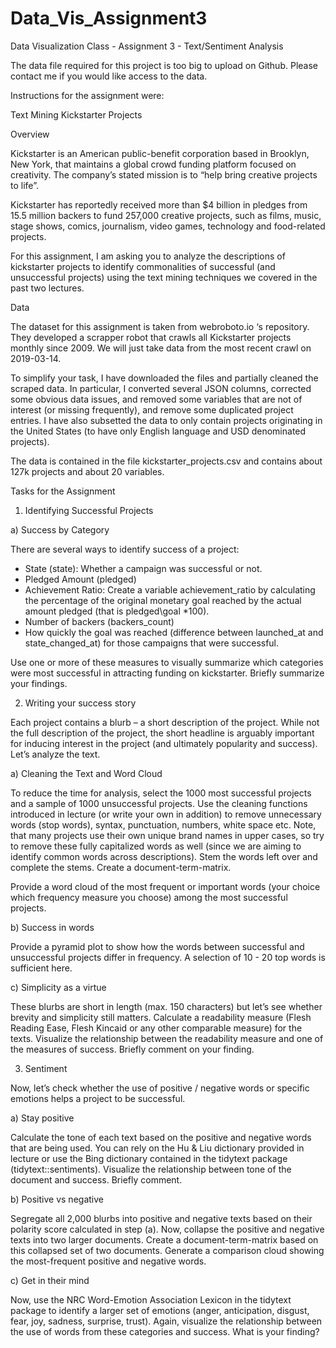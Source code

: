 # Data_Vis_Assignment3
Data Visualization Class - Assignment 3 - Text/Sentiment Analysis

The data file required for this project is too big to upload on Github. Please contact me if you would like access to the data.

Instructions for the assignment were:

Text Mining Kickstarter Projects

Overview

Kickstarter is an American public-benefit corporation based in Brooklyn, New York, that maintains a global crowd funding platform focused on creativity. The company’s stated mission is to “help bring creative projects to life”.

Kickstarter has reportedly received more than $4 billion in pledges from 15.5 million backers to fund 257,000 creative projects, such as films, music, stage shows, comics, journalism, video games, technology and food-related projects.

For this assignment, I am asking you to analyze the descriptions of kickstarter projects to identify commonalities of successful (and unsuccessful projects) using the text mining techniques we covered in the past two lectures.

Data

The dataset for this assignment is taken from webroboto.io ‘s repository. They developed a scrapper robot that crawls all Kickstarter projects monthly since 2009. We will just take data from the most recent crawl on 2019-03-14.

To simplify your task, I have downloaded the files and partially cleaned the scraped data. In particular, I converted several JSON columns, corrected some obvious data issues, and removed some variables that are not of interest (or missing frequently), and remove some duplicated project entries. I have also subsetted the data to only contain projects originating in the United States (to have only English language and USD denominated projects).

The data is contained in the file kickstarter_projects.csv and contains about 127k projects and about 20 variables.

Tasks for the Assignment

1. Identifying Successful Projects

a) Success by Category

There are several ways to identify success of a project:

- State (state): Whether a campaign was successful or not.
- Pledged Amount (pledged)
- Achievement Ratio: Create a variable achievement_ratio by calculating the percentage of the original monetary goal reached by the actual amount pledged (that is pledged\goal *100).
- Number of backers (backers_count)
- How quickly the goal was reached (difference between launched_at and state_changed_at) for those campaigns that were successful.

Use one or more of these measures to visually summarize which categories were most successful in attracting funding on kickstarter. Briefly summarize your findings.

2. Writing your success story

Each project contains a blurb – a short description of the project. While not the full description of the project, the short headline is arguably important for inducing interest in the project (and ultimately popularity and success). Let’s analyze the text.

a) Cleaning the Text and Word Cloud

To reduce the time for analysis, select the 1000 most successful projects and a sample of 1000 unsuccessful projects. Use the cleaning functions introduced in lecture (or write your own in addition) to remove unnecessary words (stop words), syntax, punctuation, numbers, white space etc. Note, that many projects use their own unique brand names in upper cases, so try to remove these fully capitalized words as well (since we are aiming to identify common words across descriptions). Stem the words left over and complete the stems. Create a document-term-matrix.

Provide a word cloud of the most frequent or important words (your choice which frequency measure you choose) among the most successful projects.

b) Success in words

Provide a pyramid plot to show how the words between successful and unsuccessful projects differ in frequency. A selection of 10 - 20 top words is sufficient here.

c) Simplicity as a virtue

These blurbs are short in length (max. 150 characters) but let’s see whether brevity and simplicity still matters. Calculate a readability measure (Flesh Reading Ease, Flesh Kincaid or any other comparable measure) for the texts. Visualize the relationship between the readability measure and one of the measures of success. Briefly comment on your finding.

3. Sentiment

Now, let’s check whether the use of positive / negative words or specific emotions helps a project to be successful.

a) Stay positive

Calculate the tone of each text based on the positive and negative words that are being used. You can rely on the Hu & Liu dictionary provided in lecture or use the Bing dictionary contained in the tidytext package (tidytext::sentiments). Visualize the relationship between tone of the document and success. Briefly comment.

b) Positive vs negative

Segregate all 2,000 blurbs into positive and negative texts based on their polarity score calculated in step (a). Now, collapse the positive and negative texts into two larger documents. Create a document-term-matrix based on this collapsed set of two documents. Generate a comparison cloud showing the most-frequent positive and negative words.

c) Get in their mind

Now, use the NRC Word-Emotion Association Lexicon in the tidytext package to identify a larger set of emotions (anger, anticipation, disgust, fear, joy, sadness, surprise, trust). Again, visualize the relationship between the use of words from these categories and success. What is your finding?
